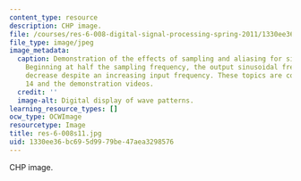 ```yaml
---
content_type: resource
description: CHP image.
file: /courses/res-6-008-digital-signal-processing-spring-2011/1330ee36bc695d9979be47aea3298576_res-6-008s11.jpg
file_type: image/jpeg
image_metadata:
  caption: Demonstration of the effects of sampling and aliasing for sinusoidal frequencies.
    Beginning at half the sampling frequency, the output sinusoidal frequency will
    decrease despite an increasing input frequency. These topics are covered in lecture
    14 and the demonstration videos.
  credit: ''
  image-alt: Digital display of wave patterns.
learning_resource_types: []
ocw_type: OCWImage
resourcetype: Image
title: res-6-008s11.jpg
uid: 1330ee36-bc69-5d99-79be-47aea3298576
---
```

CHP image.

